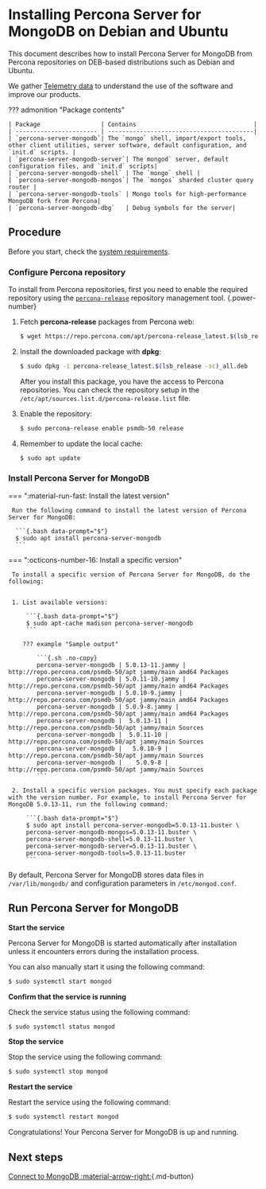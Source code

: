 # Installing Percona Server for MongoDB on Debian and Ubuntu

This document describes how to install Percona Server for MongoDB from Percona repositories on DEB-based distributions such as Debian and Ubuntu. 

We gather [Telemetry data](../telemetry.md) to understand the use of the software and improve our products.


??? admonition "Package contents"

    | Package                 | Contains                                 |
    | ----------------------- | -----------------------------------------|
    | `percona-server-mongodb`| The `mongo` shell, import/export tools, other client utilities, server software, default configuration, and `init.d` scripts. |
    | `percona-server-mongodb-server`| The mongod` server, default configuration files, and `init.d` scripts|
    | `percona-server-mongodb-shell` | The `mongo` shell |
    | `percona-server-mongodb-mongos`| The `mongos` sharded cluster query router |
    | `percona-server-mongodb-tools` | Mongo tools for high-performance MongoDB fork from Percona|
    | `percona-server-mongodb-dbg`   | Debug symbols for the server|

## Procedure

Before you start, check the [system requirements](system-requirements.md).

### Configure Percona repository

To install from Percona repositories, first you need to enable the required repository using the [`percona-release`](https://docs.percona.com/percona-software-repositories/index.html) repository management tool.
{.power-number}

1. Fetch **percona-release** packages from Percona web:
    
    ```{.bash data-prompt="$"}
    $ wget https://repo.percona.com/apt/percona-release_latest.$(lsb_release -sc)_all.deb
    ```

2. Install the downloaded package with **dpkg**:

    ```{.bash data-prompt="$"}
    $ sudo dpkg -i percona-release_latest.$(lsb_release -sc)_all.deb
    ```

    After you install this package, you have the access to Percona repositories. You can check the repository setup in the `/etc/apt/sources.list.d/percona-release.list` file.


3. Enable the repository:

    ```{.bash data-prompt="$"}
    $ sudo percona-release enable psmdb-50 release
    ```

4. Remember to update the local cache:

    ```{.bash data-prompt="$"}
    $ sudo apt update
    ```

### Install Percona Server for MongoDB

=== ":material-run-fast: Install the latest version"

     Run the following command to install the latest version of Percona Server for MongoDB:

      ```{.bash data-prompt="$"}
      $ sudo apt install percona-server-mongodb
      ```

=== ":octicons-number-16: Install a specific version"

     To install a specific version of Percona Server for MongoDB, do the following:


     1. List available versions:

         ```{.bash data-prompt="$"}
         $ sudo apt-cache madison percona-server-mongodb
         ```
        
        ??? example "Sample output"

            ```{.sh .no-copy}
            percona-server-mongodb | 5.0.13-11.jammy | http://repo.percona.com/psmdb-50/apt jammy/main amd64 Packages
            percona-server-mongodb | 5.0.11-10.jammy | http://repo.percona.com/psmdb-50/apt jammy/main amd64 Packages
            percona-server-mongodb | 5.0.10-9.jammy | http://repo.percona.com/psmdb-50/apt jammy/main amd64 Packages
            percona-server-mongodb | 5.0.9-8.jammy | http://repo.percona.com/psmdb-50/apt jammy/main amd64 Packages
            percona-server-mongodb |  5.0.13-11 | http://repo.percona.com/psmdb-50/apt jammy/main Sources
            percona-server-mongodb |  5.0.11-10 | http://repo.percona.com/psmdb-50/apt jammy/main Sources
            percona-server-mongodb |   5.0.10-9 | http://repo.percona.com/psmdb-50/apt jammy/main Sources
            percona-server-mongodb |    5.0.9-8 | http://repo.percona.com/psmdb-50/apt jammy/main Sources
            ```

     2. Install a specific version packages. You must specify each package with the version number. For example, to install Percona Server for MongoDB 5.0.13-11, run the following command:

         ```{.bash data-prompt="$"}
         $ sudo apt install percona-server-mongodb=5.0.13-11.buster \
         percona-server-mongodb-mongos=5.0.13-11.buster \
         percona-server-mongodb-shell=5.0.13-11.buster \
         percona-server-mongodb-server=5.0.13-11.buster \
         percona-server-mongodb-tools=5.0.13-11.buster
         ```

By default, Percona Server for MongoDB stores data files in `/var/lib/mongodb/`
and configuration parameters in `/etc/mongod.conf`.

## Run Percona Server for MongoDB

**Start the service**

Percona Server for MongoDB is started automatically after installation unless it encounters errors during the installation process.

You can also manually start it using the following command:

```{.bash data-prompt="$"}
$ sudo systemctl start mongod
```

**Confirm that the service is running**

Check the service status using the following command:

```{.bash data-prompt="$"}
$ sudo systemctl status mongod
```

**Stop the service**

Stop the service using the following command:

```{.bash data-prompt="$"}
$ sudo systemctl stop mongod
```

**Restart the service**

Restart the service using the following command:

```{.bash data-prompt="$"}
$ sudo systemctl restart mongod
```

Congratulations! Your Percona Server for MongoDB is up and running. 

## Next steps

[Connect to MongoDB :material-arrow-right:](../connect.md){.md-button}